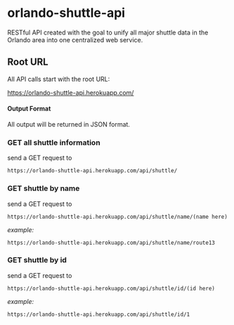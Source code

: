 # orlando-shuttle-api

RESTful API created with the goal to unify all major shuttle data in the Orlando area into one centralized web service.

## Root URL
All API calls start with the root URL:

https://orlando-shuttle-api.herokuapp.com/

#### Output Format

All output will be returned in JSON format.

### GET all shuttle information
send a GET request to

```
https://orlando-shuttle-api.herokuapp.com/api/shuttle/
```

### GET shuttle by name
send a GET request to

```
https://orlando-shuttle-api.herokuapp.com/api/shuttle/name/(name here)
```

*example:*
```
https://orlando-shuttle-api.herokuapp.com/api/shuttle/name/route13
```

### GET shuttle by id
send a GET request to

```
https://orlando-shuttle-api.herokuapp.com/api/shuttle/id/(id here)
```

*example:*
```
https://orlando-shuttle-api.herokuapp.com/api/shuttle/id/1
```